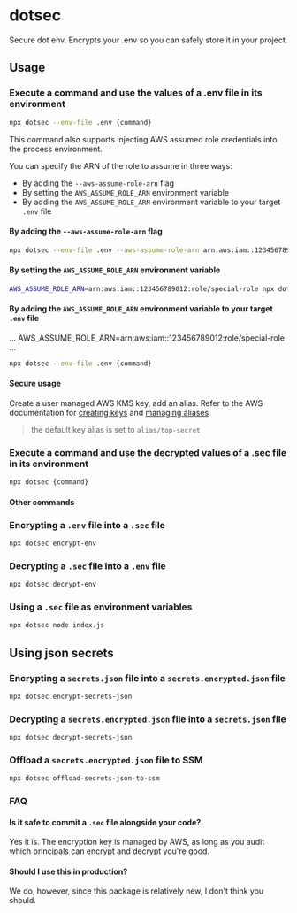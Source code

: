 # dotsec

Secure dot env. Encrypts your .env so you can safely store it in your project.

## Usage

### Execute a command and use the values of a .env file in its environment

```sh
npx dotsec --env-file .env {command}
```

This command also supports injecting AWS assumed role credentials into the process environment.

You can specify the ARN of the role to assume in three ways:

- By adding the `--aws-assume-role-arn` flag
- By setting the `AWS_ASSUME_ROLE_ARN` environment variable
- By adding the `AWS_ASSUME_ROLE_ARN` environment variable to your target `.env` file

#### By adding the `--aws-assume-role-arn` flag

```sh
npx dotsec --env-file .env --aws-assume-role-arn arn:aws:iam::123456789012:role/special-role {command}
```

#### By setting the `AWS_ASSUME_ROLE_ARN` environment variable

```sh
AWS_ASSUME_ROLE_ARN=arn:aws:iam::123456789012:role/special-role npx dotsec --env-file .env {command}
```

#### By adding the `AWS_ASSUME_ROLE_ARN` environment variable to your target `.env` file

...
AWS_ASSUME_ROLE_ARN=arn:aws:iam::123456789012:role/special-role
...

```sh
npx dotsec --env-file .env {command}
```

#### Secure usage

Create a user managed AWS KMS key, add an alias. Refer to the AWS documentation for [creating keys](https://docs.aws.amazon.com/kms/latest/developerguide/create-keys.html) and [managing aliases](https://docs.aws.amazon.com/kms/latest/developerguide/alias-manage.html#alias-create)

> the default key alias is set to `alias/top-secret`

### Execute a command and use the decrypted values of a .sec file in its environment

```sh
npx dotsec {command}
```

#### Other commands

### Encrypting a `.env` file into a `.sec` file

```sh
npx dotsec encrypt-env
```

### Decrypting a `.sec` file into a `.env` file

```sh
npx dotsec decrypt-env
```

### Using a `.sec` file as environment variables

```sh
npx dotsec node index.js
```

## Using json secrets

### Encrypting a `secrets.json` file into a `secrets.encrypted.json` file

```sh
npx dotsec encrypt-secrets-json
```

### Decrypting a `secrets.encrypted.json` file into a `secrets.json` file

```sh
npx dotsec decrypt-secrets-json
```

### Offload a `secrets.encrypted.json` file to SSM

```sh
npx dotsec offload-secrets-json-to-ssm
```

### FAQ

#### Is it safe to commit a `.sec` file alongside your code?

Yes it is. The encryption key is managed by AWS, as long as you audit which principals can encrypt and decrypt you're good.

#### Should I use this in production?

We do, however, since this package is relatively new, I don't think you should.
